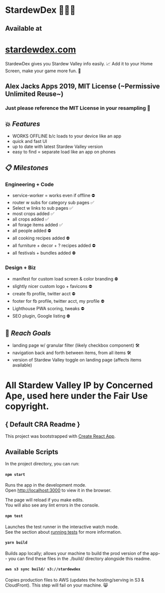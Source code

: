 # StardewDex 🍈🌟📇

## Available at
# [stardewdex.com](https://stardewdex.com)

StardewDex gives you Stardew Valley info easily. 📈
Add it to your Home Screen, make your game more fun. 💝

## Alex Jacks Apps 2019, MIT License (~Permissive Unlimited Reuse~)
### Just please reference the MIT License in your resampling 🙏

## 💥 _Features_

- WORKS OFFLINE b/c loads to your device like an app
- quick and fast UI
- up to date with latest Stardew Valley version
- easy to find = separate load like an app on phones

## 📋 _Milestones_

### Engineering + Code
- service-worker = works even if offline ⛔️
- router w subs for category sub pages ✅
- Select w links to sub pages ✅
- most crops added ✅
- all crops added ✅
- all forage items added ✅
- all people added ⛔️
- all cooking recipes added ⛔️
- all furniture + decor + ? recipes added ⛔️
- all festivals + bundles added ⛔️

### Design + Biz
- manifest for custom load screen & color branding ⛔️
- slightly nicer custom logo + favicons ⛔️
- create fb profile, twitter acct ⛔️
- footer for fb profile, twitter acct, my profile ⛔️
- Lighthouse PWA scoring, tweaks ⛔️
- SEO plugin, Google listing ⛔️

## 🏁 _Reach Goals_
- landing page w/ granular filter (likely checkbox component) 🛠
- navigation back and forth between items, from all items 🛠
- version of Stardew Valley toggle on landing page (affects items available)

# All Stardew Valley IP by Concerned Ape, used here under the Fair Use copyright.


## { Default CRA Readme }

This project was bootstrapped with [Create React App](https://github.com/facebook/create-react-app).

## Available Scripts

In the project directory, you can run:

#### `npm start`

Runs the app in the development mode.<br>
Open [http://localhost:3000](http://localhost:3000) to view it in the browser.

The page will reload if you make edits.<br>
You will also see any lint errors in the console.

#### `npm test`

Launches the test runner in the interactive watch mode.<br>
See the section about [running tests](https://facebook.github.io/create-react-app/docs/running-tests) for more information.

#### `yarn build`

Builds app locally; allows your machine to build the prod version of the app-- you can find these files in the ./build/ directory alongside this readme.

#### `aws s3 sync build/ s3://stardewdex`

Copies production files to AWS (updates the hosting/serving in S3 & CloudFront). This step will fail on your machine. :smile_cat:

